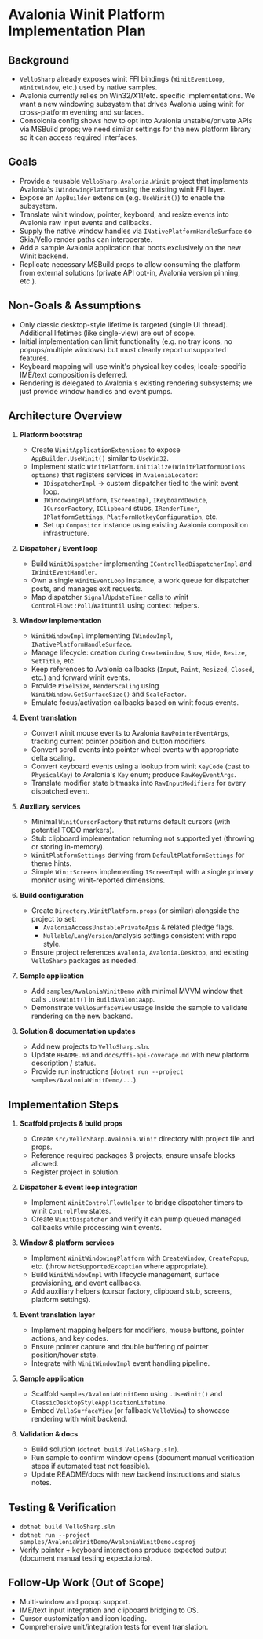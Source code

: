 # Avalonia Winit Platform Implementation Plan

## Background
- `VelloSharp` already exposes winit FFI bindings (`WinitEventLoop`, `WinitWindow`, etc.) used by native samples.
- Avalonia currently relies on Win32/X11/etc. specific implementations. We want a new windowing subsystem that drives Avalonia using winit for cross-platform eventing and surfaces.
- Consolonia config shows how to opt into Avalonia unstable/private APIs via MSBuild props; we need similar settings for the new platform library so it can access required interfaces.

## Goals
- Provide a reusable `VelloSharp.Avalonia.Winit` project that implements Avalonia's `IWindowingPlatform` using the existing winit FFI layer.
- Expose an `AppBuilder` extension (e.g. `UseWinit()`) to enable the subsystem.
- Translate winit window, pointer, keyboard, and resize events into Avalonia raw input events and callbacks.
- Supply the native window handles via `INativePlatformHandleSurface` so Skia/Vello render paths can interoperate.
- Add a sample Avalonia application that boots exclusively on the new Winit backend.
- Replicate necessary MSBuild props to allow consuming the platform from external solutions (private API opt-in, Avalonia version pinning, etc.).

## Non-Goals & Assumptions
- Only classic desktop-style lifetime is targeted (single UI thread). Additional lifetimes (like single-view) are out of scope.
- Initial implementation can limit functionality (e.g. no tray icons, no popups/multiple windows) but must cleanly report unsupported features.
- Keyboard mapping will use winit's physical key codes; locale-specific IME/text composition is deferred.
- Rendering is delegated to Avalonia's existing rendering subsystems; we just provide window handles and event pumps.

## Architecture Overview
1. **Platform bootstrap**
   - Create `WinitApplicationExtensions` to expose `AppBuilder.UseWinit()` similar to `UseWin32`.
   - Implement static `WinitPlatform.Initialize(WinitPlatformOptions options)` that registers services in `AvaloniaLocator`:
     - `IDispatcherImpl` → custom dispatcher tied to the winit event loop.
     - `IWindowingPlatform`, `IScreenImpl`, `IKeyboardDevice`, `ICursorFactory`, `IClipboard` stubs, `IRenderTimer`, `IPlatformSettings`, `PlatformHotkeyConfiguration`, etc.
     - Set up `Compositor` instance using existing Avalonia composition infrastructure.

2. **Dispatcher / Event loop**
   - Build `WinitDispatcher` implementing `IControlledDispatcherImpl` and `IWinitEventHandler`.
   - Own a single `WinitEventLoop` instance, a work queue for dispatcher posts, and manages exit requests.
   - Map dispatcher `Signal`/`UpdateTimer` calls to winit `ControlFlow::Poll`/`WaitUntil` using context helpers.

3. **Window implementation**
   - `WinitWindowImpl` implementing `IWindowImpl`, `INativePlatformHandleSurface`.
   - Manage lifecycle: creation during `CreateWindow`, `Show`, `Hide`, `Resize`, `SetTitle`, etc.
   - Keep references to Avalonia callbacks (`Input`, `Paint`, `Resized`, `Closed`, etc.) and forward winit events.
   - Provide `PixelSize`, `RenderScaling` using `WinitWindow.GetSurfaceSize()` and `ScaleFactor`.
   - Emulate focus/activation callbacks based on winit focus events.

4. **Event translation**
   - Convert winit mouse events to Avalonia `RawPointerEventArgs`, tracking current pointer position and button modifiers.
   - Convert scroll events into pointer wheel events with appropriate delta scaling.
   - Convert keyboard events using a lookup from winit `KeyCode` (cast to `PhysicalKey`) to Avalonia's `Key` enum; produce `RawKeyEventArgs`.
   - Translate modifier state bitmasks into `RawInputModifiers` for every dispatched event.

5. **Auxiliary services**
   - Minimal `WinitCursorFactory` that returns default cursors (with potential TODO markers).
   - Stub clipboard implementation returning not supported yet (throwing or storing in-memory).
   - `WinitPlatformSettings` deriving from `DefaultPlatformSettings` for theme hints.
   - Simple `WinitScreens` implementing `IScreenImpl` with a single primary monitor using winit-reported dimensions.

6. **Build configuration**
   - Create `Directory.WinitPlatform.props` (or similar) alongside the project to set:
     - `AvaloniaAccessUnstablePrivateApis` & related pledge flags.
     - `Nullable`/`LangVersion`/analysis settings consistent with repo style.
   - Ensure project references `Avalonia`, `Avalonia.Desktop`, and existing `VelloSharp` packages as needed.

7. **Sample application**
   - Add `samples/AvaloniaWinitDemo` with minimal MVVM window that calls `.UseWinit()` in `BuildAvaloniaApp`.
   - Demonstrate `VelloSurfaceView` usage inside the sample to validate rendering on the new backend.

8. **Solution & documentation updates**
   - Add new projects to `VelloSharp.sln`.
   - Update `README.md` and `docs/ffi-api-coverage.md` with new platform description / status.
   - Provide run instructions (`dotnet run --project samples/AvaloniaWinitDemo/...`).

## Implementation Steps
1. **Scaffold projects & build props**
   - Create `src/VelloSharp.Avalonia.Winit` directory with project file and props.
   - Reference required packages & projects; ensure unsafe blocks allowed.
   - Register project in solution.

2. **Dispatcher & event loop integration**
   - Implement `WinitControlFlowHelper` to bridge dispatcher timers to winit `ControlFlow` states.
   - Create `WinitDispatcher` and verify it can pump queued managed callbacks while processing winit events.

3. **Window & platform services**
   - Implement `WinitWindowingPlatform` with `CreateWindow`, `CreatePopup`, etc. (throw `NotSupportedException` where appropriate).
   - Build `WinitWindowImpl` with lifecycle management, surface provisioning, and event callbacks.
   - Add auxiliary helpers (cursor factory, clipboard stub, screens, platform settings).

4. **Event translation layer**
   - Implement mapping helpers for modifiers, mouse buttons, pointer actions, and key codes.
   - Ensure pointer capture and double buffering of pointer position/hover state.
   - Integrate with `WinitWindowImpl` event handling pipeline.

5. **Sample application**
   - Scaffold `samples/AvaloniaWinitDemo` using `.UseWinit()` and `ClassicDesktopStyleApplicationLifetime`.
   - Embed `VelloSurfaceView` (or fallback `VelloView`) to showcase rendering with winit backend.

6. **Validation & docs**
   - Build solution (`dotnet build VelloSharp.sln`).
   - Run sample to confirm window opens (document manual verification steps if automated test not feasible).
   - Update README/docs with new backend instructions and status notes.

## Testing & Verification
- `dotnet build VelloSharp.sln`
- `dotnet run --project samples/AvaloniaWinitDemo/AvaloniaWinitDemo.csproj`
- Verify pointer + keyboard interactions produce expected output (document manual testing expectations).

## Follow-Up Work (Out of Scope)
- Multi-window and popup support.
- IME/text input integration and clipboard bridging to OS.
- Cursor customization and icon loading.
- Comprehensive unit/integration tests for event translation.
